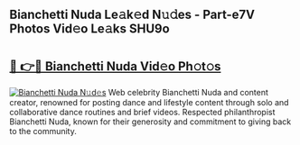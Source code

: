 ## Bianchetti Nuda Le𝚊k𝚎d N𝚞𝚍es - Part-e7V Photos Vid𝚎o Le𝚊ks SHU9o

# <h2><a href="http://fbf9oo7.evod.top/?m=Bianchetti+Nuda">🔗 👉🔴 Bianchetti Nuda Vid𝚎o Ph𝚘t𝚘s</a></h2>

[![Bianchetti Nuda N𝚞d𝚎s](https://i.imgur.com/8V9OHl7.gif)](http://fbf9oo7.evod.top/?m=Bianchetti+Nuda)
Web celebrity Bianchetti Nuda and content creator, renowned for posting dance and lifestyle content through solo and collaborative dance routines and brief videos. Respected philanthropist Bianchetti Nuda, known for their generosity and commitment to giving back to the community. 
